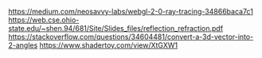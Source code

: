 https://medium.com/neosavvy-labs/webgl-2-0-ray-tracing-34866baca7c1
https://web.cse.ohio-state.edu/~shen.94/681/Site/Slides_files/reflection_refraction.pdf
https://stackoverflow.com/questions/34604481/convert-a-3d-vector-into-2-angles
https://www.shadertoy.com/view/XtGXW1
